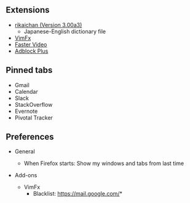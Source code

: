 ## Extensions

* [rikaichan (Version 3.00a3)](http://www.polarcloud.com/rikaichan/)
  * Japanese-English dictionary file
* [VimFx](https://addons.mozilla.org/en-GB/firefox/addon/vimfx/)  
* [Faster Video](https://addons.mozilla.org/en-GB/firefox/addon/faster-video/)
* [Adblock Plus](https://addons.mozilla.org/en-gb/firefox/addon/adblock-plus/)

## Pinned tabs

* Gmail
* Calendar
* Slack
* StackOverflow
* Evernote
* Pivotal Tracker

## Preferences

* General
  * When Firefox starts: Show my windows and tabs from last time

* Add-ons
  * VimFx
    * Blacklist: https://mail.google.com/*
